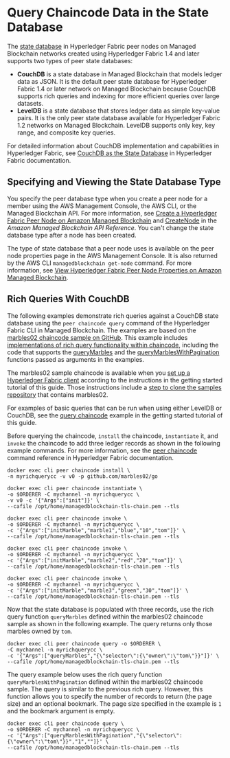 # Query Chaincode Data in the State Database<a name="hyperledger-couchdb"></a>

The [state database](https://hyperledger-fabric.readthedocs.io/en/release-1.4/ledger/ledger.html#world-state) in Hyperledger Fabric peer nodes on Managed Blockchain networks created using Hyperledger Fabric 1\.4 and later supports two types of peer state databases:
+ **CouchDB** is a state database in Managed Blockchain that models ledger data as JSON\. It is the default peer state database for Hyperledger Fabric 1\.4 or later network on Managed Blockchain because CouchDB supports rich queries and indexing for more efficient queries over large datasets\.
+ **LevelDB** is a state database that stores ledger data as simple key\-value pairs\. It is the only peer state database available for Hyperledger Fabric 1\.2 networks on Managed Blockchain\. LevelDB supports only key, key range, and composite key queries\.

For detailed information about CouchDB implementation and capabilities in Hyperledger Fabric, see [CouchDB as the State Database](https://hyperledger-fabric.readthedocs.io/en/release-1.4/couchdb_as_state_database.html) in Hyperledger Fabric documentation\.

## Specifying and Viewing the State Database Type<a name="hyperledger-couchdb-specify"></a>

You specify the peer database type when you create a peer node for a member using the AWS Management Console, the AWS CLI, or the Managed Blockchain API\. For more information, see [Create a Hyperledger Fabric Peer Node on Amazon Managed Blockchain](managed-blockchain-create-peer-node.md) and [CreateNode](https://docs.aws.amazon.com/managed-blockchain/latest/APIReference/API_CreateNode.html) in the *Amazon Managed Blockchain API Reference*\. You can't change the state database type after a node has been created\.

The type of state database that a peer node uses is available on the peer node properties page in the AWS Management Console\. It is also returned by the AWS CLI `managedblockchain get-node` command\. For more information, see [View Hyperledger Fabric Peer Node Properties on Amazon Managed Blockchain](managed-blockchain-view-peer-node.md)\.

## Rich Queries With CouchDB<a name="hyperledger-couchdb-examples"></a>

The following examples demonstrate rich queries against a CouchDB state database using the `peer chaincode query` command of the Hyperledger Fabric CLI in Managed Blockchain\. The examples are based on the [marbles02 chaincode sample on GitHub](https://github.com/hyperledger/fabric-samples/tree/master/chaincode/marbles02/go)\. This example includes [implementations of rich query functionality within chaincode](https://github.com/hyperledger/fabric-samples/blob/master/chaincode/marbles02/go/marbles_chaincode.go#L496), including the code that supports the [queryMarbles](https://github.com/hyperledger/fabric-samples/blob/master/chaincode/marbles02/go/marbles_chaincode.go#L534) and the [queryMarblesWithPagination](https://github.com/hyperledger/fabric-samples/blob/master/chaincode/marbles02/go/marbles_chaincode.go#L634) functions passed as arguments in the examples\.

The marbles02 sample chaincode is available when you [set up a Hyperledger Fabric client](get-started-create-client.md) according to the instructions in the getting started tutorial of this guide\. Those instructions include a [step to clone the samples repository](get-started-create-client.md#get-started-client-clone-samples) that contains marbles02\.

For examples of basic queries that can be run when using either LevelDB or CouchDB, see the [query chaincode](get-started-chaincode.md#get-started-create-channel-query-chaincode) example in the getting started tutorial of this guide\.

Before querying the chaincode, `install` the chaincode, `instantiate` it, and `invoke` the chaincode to add three ledger records as shown in the following example commands\. For more information, see the [peer chaincode](https://hyperledger-fabric.readthedocs.io/en/release-1.4/commands/peerchaincode.html) command reference in Hyperledger Fabric documentation\.

```
docker exec cli peer chaincode install \
-n myrichquerycc -v v0 -p github.com/marbles02/go
```

```
docker exec cli peer chaincode instantiate \
-o $ORDERER -C mychannel -n myrichquerycc \
-v v0 -c '{"Args":["init"]}' \
--cafile /opt/home/managedblockchain-tls-chain.pem --tls
```

```
docker exec cli peer chaincode invoke \
-o $ORDERER -C mychannel -n myrichquerycc \
-c '{"Args":["initMarble","marble1","blue","10","tom"]}' \
--cafile /opt/home/managedblockchain-tls-chain.pem --tls
```

```
docker exec cli peer chaincode invoke \
-o $ORDERER -C mychannel -n myrichquerycc \
-c '{"Args":["initMarble","marble2","red","20","tom"]}' \
--cafile /opt/home/managedblockchain-tls-chain.pem --tls
```

```
docker exec cli peer chaincode invoke \
-o $ORDERER -C mychannel -n myrichquerycc \
-c '{"Args":["initMarble","marble3","green","30","tom"]}' \
--cafile /opt/home/managedblockchain-tls-chain.pem --tls
```

Now that the state database is populated with three records, use the rich query function `queryMarbles` defined within the marbles02 chaincode sample as shown in the following example\. The query returns only those marbles owned by `tom`\.

```
docker exec cli peer chaincode query -o $ORDERER \
-C mychannel -n myrichquerycc \
-c '{"Args":["queryMarbles","{\"selector\":{\"owner\":\"tom\"}}"]}' \
--cafile /opt/home/managedblockchain-tls-chain.pem --tls
```

The query example below uses the rich query function `queryMarblesWithPagination` defined within the marbles02 chaincode sample\. The query is similar to the previous rich query\. However, this function allows you to specify the number of records to return \(the page size\) and an optional bookmark\. The page size specified in the example is `1` and the bookmark argument is empty\.

```
docker exec cli peer chaincode query \
-o $ORDERER -C mychannel -n myrichquerycc \
-c '{"Args":["queryMarblesWithPagination","{\"selector\":{\"owner\":\"tom\"}}","1",""]}' \
--cafile /opt/home/managedblockchain-tls-chain.pem --tls
```